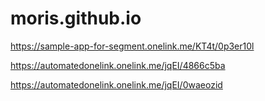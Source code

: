 # moris.github.io


<a href="https://sample-app-for-segment.onelink.me/KT4t/0p3er10l">https://sample-app-for-segment.onelink.me/KT4t/0p3er10l</a>


<a href="https://automatedonelink.onelink.me/jqEI/4866c5ba?af_force_deeplink=true">https://automatedonelink.onelink.me/jqEI/4866c5ba</a>

<a href="https://automatedonelink.onelink.me/jqEI/0waeozid?af_force_deeplink=true">https://automatedonelink.onelink.me/jqEI/0waeozid</a>

